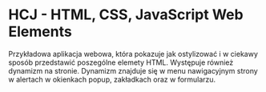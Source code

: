 # HCJ - HTML, CSS, JavaScript Web Elements

Przykładowa aplikacja webowa, która pokazuje jak ostylizować i w ciekawy sposób przedstawić poszególne elemety HTML.
Występuje również dynamizm na stronie. Dynamizm znajduje się w menu nawigacyjnym strony w alertach w okienkach popup, zakładkach oraz w formularzu.
